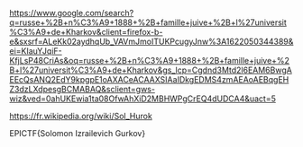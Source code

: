 https://www.google.com/search?q=russe+%2B+n%C3%A9+1888+%2B+famille+juive+%2B+l%27universit%C3%A9+de+Kharkov&client=firefox-b-e&sxsrf=ALeKk02aydhqUb_VAVmJmoITUKPcugyJnw%3A1622050344389&ei=KIauYJqiF-KfjLsP48CriAs&oq=russe+%2B+n%C3%A9+1888+%2B+famille+juive+%2B+l%27universit%C3%A9+de+Kharkov&gs_lcp=Cgdnd3Mtd2l6EAM6BwgAEEcQsANQ2EdY9kpgpE1oAXACeACAAXSIAaIDkgEDMS4zmAEAoAEBqgEHZ3dzLXdpesgBCMABAQ&sclient=gws-wiz&ved=0ahUKEwia1ta08OfwAhXiD2MBHWPgCrEQ4dUDCA4&uact=5

https://fr.wikipedia.org/wiki/Sol_Hurok

EPICTF{Solomon Izrailevich Gurkov}
